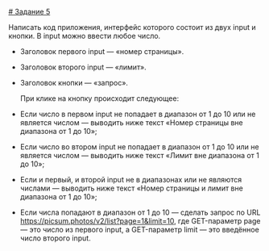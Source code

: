 <a href="https://anastasia-ci.github.io/module9_homework/ex5/index5.html"># Задание 5</a>

Написать код приложения, интерфейс которого состоит из двух input и кнопки. В input можно ввести любое число.
- Заголовок первого input — «номер страницы».
- Заголовок второго input — «лимит».
- Заголовок кнопки — «запрос».

  При клике на кнопку происходит следующее:
- Если число в первом input не попадает в диапазон от 1 до 10 или не является числом — выводить ниже текст «Номер страницы вне диапазона от 1 до 10»;
- Если число во втором input не попадает в диапазон от 1 до 10 или не является числом — выводить ниже текст «Лимит вне диапазона от 1 до 10»;
- Если и первый, и второй input не в диапазонах или не являются числами — выводить ниже текст «Номер страницы и лимит вне диапазона от 1 до 10»;
- Если числа попадают в диапазон от 1 до 10 — сделать запрос по URL https://picsum.photos/v2/list?page=1&limit=10, где GET-параметр page — это число из первого input, а GET-параметр limit — это введённое число второго input.
